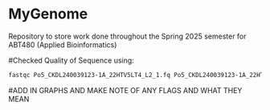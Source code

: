 # MyGenome
Repository to store work done throughout the Spring 2025 semester for ABT480 (Applied Bioinformatics)

#Checked Quality of Sequence using:
``` bash 
fastqc Po5_CKDL240039123-1A_22HTV5LT4_L2_1.fq Po5_CKDL240039123-1A_22HTV5LT4_L2_2.fq.gz
```
#ADD IN GRAPHS AND MAKE NOTE OF ANY FLAGS AND WHAT THEY MEAN
